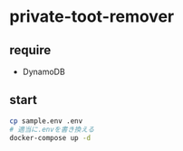 # private-toot-remover

## require

- DynamoDB

## start

```sh
cp sample.env .env
# 適当に.envを書き換える
docker-compose up -d
```
